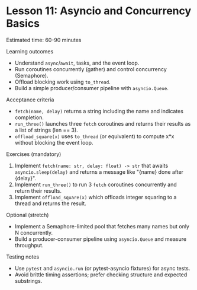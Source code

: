 # Lesson 11: Asyncio and Concurrency Basics

Estimated time: 60-90 minutes

Learning outcomes
- Understand `async`/`await`, tasks, and the event loop.
- Run coroutines concurrently (gather) and control concurrency (Semaphore).
- Offload blocking work using `to_thread`.
- Build a simple producer/consumer pipeline with `asyncio.Queue`.

Acceptance criteria
- `fetch(name, delay)` returns a string including the name and indicates completion.
- `run_three()` launches three `fetch` coroutines and returns their results as a list of strings (len == 3).
- `offload_square(x)` uses `to_thread` (or equivalent) to compute x*x without blocking the event loop.

Exercises (mandatory)
1) Implement `fetch(name: str, delay: float) -> str` that awaits `asyncio.sleep(delay)` and returns a message like "{name} done after {delay}".
2) Implement `run_three()` to run 3 `fetch` coroutines concurrently and return their results.
3) Implement `offload_square(x)` which offloads integer squaring to a thread and returns the result.

Optional (stretch)
- Implement a Semaphore-limited pool that fetches many names but only N concurrently.
- Build a producer-consumer pipeline using `asyncio.Queue` and measure throughput.

Testing notes
- Use `pytest` and `asyncio.run` (or pytest-asyncio fixtures) for async tests.
- Avoid brittle timing assertions; prefer checking structure and expected substrings.
